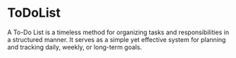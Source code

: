 # ToDoList
A To-Do List is a timeless method for organizing tasks and responsibilities in a structured manner. It serves as a simple yet effective system for planning and tracking daily, weekly, or long-term goals.
